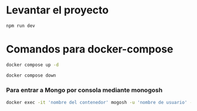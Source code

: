 


# Levantar el proyecto 

```bash
npm run dev
```


# Comandos para docker-compose

```bash
docker compose up -d
```
```bash
docker compose down
```

### Para entrar a Mongo por consola mediante monogosh
```bash
docker exec -it 'nombre del contenedor' mogosh -u 'nombre de usuario' -p 'password del usuario'
```

